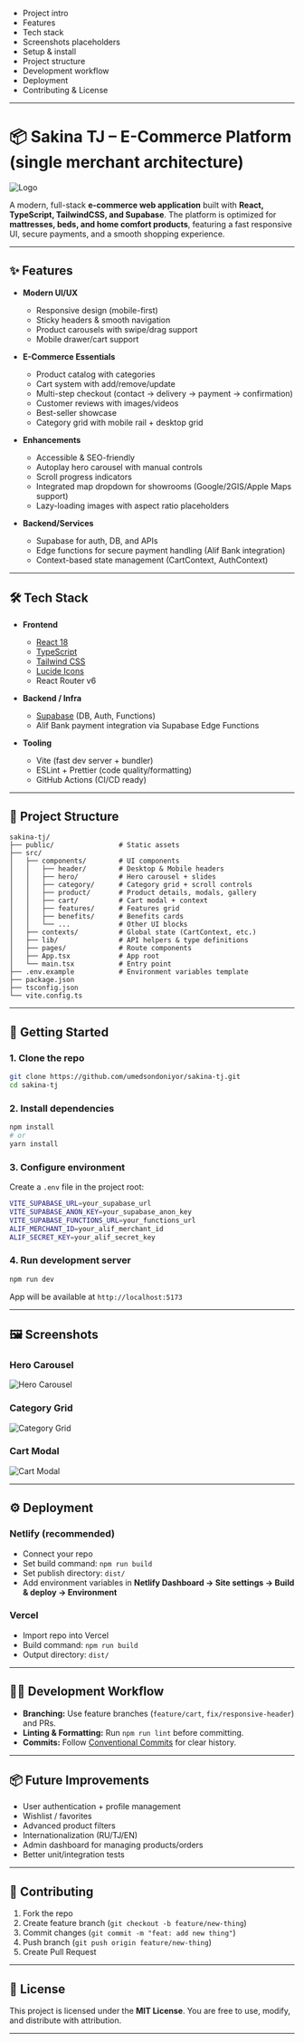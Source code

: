 * Project intro
* Features
* Tech stack
* Screenshots placeholders
* Setup & install
* Project structure
* Development workflow
* Deployment
* Contributing & License

---

# 📦 Sakina TJ – E-Commerce Platform (single merchant architecture)

![Logo](public/images/logo.png) <!-- replace with actual logo path if exists -->

A modern, full-stack **e-commerce web application** built with **React, TypeScript, TailwindCSS, and Supabase**.
The platform is optimized for **mattresses, beds, and home comfort products**, featuring a fast responsive UI, secure payments, and a smooth shopping experience.

---

## ✨ Features

* **Modern UI/UX**

  * Responsive design (mobile-first)
  * Sticky headers & smooth navigation
  * Product carousels with swipe/drag support
  * Mobile drawer/cart support

* **E-Commerce Essentials**

  * Product catalog with categories
  * Cart system with add/remove/update
  * Multi-step checkout (contact → delivery → payment → confirmation)
  * Customer reviews with images/videos
  * Best-seller showcase
  * Category grid with mobile rail + desktop grid

* **Enhancements**

  * Accessible & SEO-friendly
  * Autoplay hero carousel with manual controls
  * Scroll progress indicators
  * Integrated map dropdown for showrooms (Google/2GIS/Apple Maps support)
  * Lazy-loading images with aspect ratio placeholders

* **Backend/Services**

  * Supabase for auth, DB, and APIs
  * Edge functions for secure payment handling (Alif Bank integration)
  * Context-based state management (CartContext, AuthContext)

---

## 🛠 Tech Stack

* **Frontend**

  * [React 18](https://react.dev/)
  * [TypeScript](https://www.typescriptlang.org/)
  * [Tailwind CSS](https://tailwindcss.com/)
  * [Lucide Icons](https://lucide.dev/)
  * React Router v6

* **Backend / Infra**

  * [Supabase](https://supabase.com/) (DB, Auth, Functions)
  * Alif Bank payment integration via Supabase Edge Functions

* **Tooling**

  * Vite (fast dev server + bundler)
  * ESLint + Prettier (code quality/formatting)
  * GitHub Actions (CI/CD ready)

---

## 📂 Project Structure

```
sakina-tj/
├── public/                # Static assets
├── src/
│   ├── components/        # UI components
│   │   ├── header/        # Desktop & Mobile headers
│   │   ├── hero/          # Hero carousel + slides
│   │   ├── category/      # Category grid + scroll controls
│   │   ├── product/       # Product details, modals, gallery
│   │   ├── cart/          # Cart modal + context
│   │   ├── features/      # Features grid
│   │   ├── benefits/      # Benefits cards
│   │   └── ...            # Other UI blocks
│   ├── contexts/          # Global state (CartContext, etc.)
│   ├── lib/               # API helpers & type definitions
│   ├── pages/             # Route components
│   ├── App.tsx            # App root
│   └── main.tsx           # Entry point
├── .env.example           # Environment variables template
├── package.json
├── tsconfig.json
└── vite.config.ts
```

---

## 🚀 Getting Started

### 1. Clone the repo

```bash
git clone https://github.com/umedsondoniyor/sakina-tj.git
cd sakina-tj
```

### 2. Install dependencies

```bash
npm install
# or
yarn install
```

### 3. Configure environment

Create a `.env` file in the project root:

```bash
VITE_SUPABASE_URL=your_supabase_url
VITE_SUPABASE_ANON_KEY=your_supabase_anon_key
VITE_SUPABASE_FUNCTIONS_URL=your_functions_url
ALIF_MERCHANT_ID=your_alif_merchant_id
ALIF_SECRET_KEY=your_alif_secret_key
```

### 4. Run development server

```bash
npm run dev
```

App will be available at `http://localhost:5173`

---

## 🖼 Screenshots

### Hero Carousel

![Hero Carousel](docs/screenshots/hero.png)

### Category Grid

![Category Grid](docs/screenshots/category.png)

### Cart Modal

![Cart Modal](docs/screenshots/cart.png)

---

## ⚙️ Deployment

### Netlify (recommended)

* Connect your repo
* Set build command: `npm run build`
* Set publish directory: `dist/`
* Add environment variables in **Netlify Dashboard → Site settings → Build & deploy → Environment**

### Vercel

* Import repo into Vercel
* Build command: `npm run build`
* Output directory: `dist/`

---

## 🧑‍💻 Development Workflow

* **Branching:**
  Use feature branches (`feature/cart`, `fix/responsive-header`) and PRs.
* **Linting & Formatting:**
  Run `npm run lint` before committing.
* **Commits:**
  Follow [Conventional Commits](https://www.conventionalcommits.org/) for clear history.

---

## 📦 Future Improvements

* User authentication + profile management
* Wishlist / favorites
* Advanced product filters
* Internationalization (RU/TJ/EN)
* Admin dashboard for managing products/orders
* Better unit/integration tests

---

## 🤝 Contributing

1. Fork the repo
2. Create feature branch (`git checkout -b feature/new-thing`)
3. Commit changes (`git commit -m "feat: add new thing"`)
4. Push branch (`git push origin feature/new-thing`)
5. Create Pull Request

---

## 📜 License

This project is licensed under the **MIT License**.
You are free to use, modify, and distribute with attribution.

---

